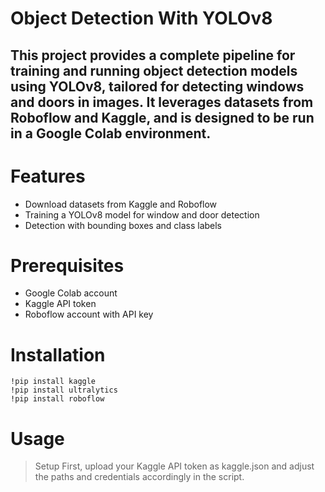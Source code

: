# Object Detection With YOLOv8

## This project provides a complete pipeline for training and running object detection models using YOLOv8, tailored for detecting windows and doors in images. It leverages datasets from Roboflow and Kaggle, and is designed to be run in a Google Colab environment.

# Features

* Download datasets from Kaggle and Roboflow
* Training a YOLOv8 model for window and door detection
* Detection with bounding boxes and class labels

# Prerequisites

* Google Colab account
* Kaggle API token
* Roboflow account with API key

# Installation

```
!pip install kaggle
!pip install ultralytics
!pip install roboflow
```

# Usage
> Setup
> First, upload your Kaggle API token as kaggle.json and adjust the paths and credentials accordingly in the script.
